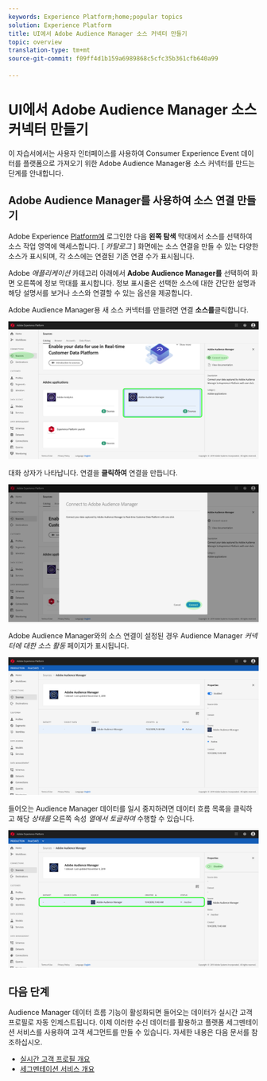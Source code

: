 ```yaml
---
keywords: Experience Platform;home;popular topics
solution: Experience Platform
title: UI에서 Adobe Audience Manager 소스 커넥터 만들기
topic: overview
translation-type: tm+mt
source-git-commit: f09ff4d1b159a6989868c5cfc35b361cfb640a99

---
```



# UI에서 Adobe Audience Manager 소스 커넥터 만들기

이 자습서에서는 사용자 인터페이스를 사용하여 Consumer Experience Event 데이터를 플랫폼으로 가져오기 위한 Adobe Audience Manager용 소스 커넥터를 만드는 단계를 안내합니다.

## Adobe Audience Manager를 사용하여 소스 연결 만들기

Adobe Experience <a href="https://platform.adobe.com" target="_blank">Platform에</a> 로그인한 다음 **왼쪽 탐색** 막대에서 소스를 선택하여 소스 작업 영역에 액세스합니다. [ *카탈로그* ] 화면에는 소스 연결을 만들 수 있는 다양한 소스가 표시되며, 각 소스에는 연결된 기존 연결 수가 표시됩니다.

Adobe *애플리케이션* 카테고리 아래에서 **Adobe Audience Manager를** 선택하여 화면 오른쪽에 정보 막대를 표시합니다. 정보 표시줄은 선택한 소스에 대한 간단한 설명과 해당 설명서를 보거나 소스와 연결할 수 있는 옵션을 제공합니다.

Adobe Audience Manager용 새 소스 커넥터를 만들려면 연결 **소스를**&#x200B;클릭합니다.

![](../../../../images/tutorials/create/aam/aam_catalog.png)

대화 상자가 나타납니다. 연결을 **클릭하여** 연결을 만듭니다.

![](../../../../images/tutorials/create/aam/aam_connect_full.png)

Adobe Audience Manager와의 소스 연결이 설정된 경우 Audience Manager *커넥터에 대한 소스 활동* 페이지가 표시됩니다.

![](../../../../images/tutorials/create/aam/aam_flow.png)

들어오는 Audience Manager 데이터를 일시 중지하려면 데이터 흐름 목록을 클릭하고 해당 *상태를* 오른쪽 속성 *열에서 토글하여* 수행할 수 있습니다.

![](../../../../images/tutorials/create/aam/aam_flow_disable.png)

## 다음 단계

Audience Manager 데이터 흐름 기능이 활성화되면 들어오는 데이터가 실시간 고객 프로필로 자동 인제스트됩니다. 이제 이러한 수신 데이터를 활용하고 플랫폼 세그멘테이션 서비스를 사용하여 고객 세그먼트를 만들 수 있습니다. 자세한 내용은 다음 문서를 참조하십시오.

- [실시간 고객 프로필 개요](../../../../../profile/home.md)
- [세그멘테이션 서비스 개요](../../../../../segmentation/home.md)